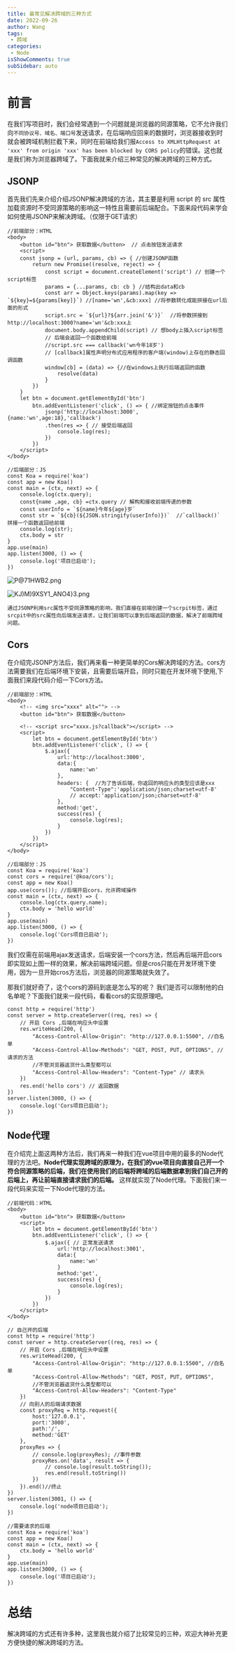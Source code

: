 ```yaml
---
title: 最常见解决跨域的三种方式 
date: 2022-09-26
author: Wang
tags:
 - 跨域
categories: 
 - Node
isShowComments: true  
subSidebar: auto
---
```


# 前言
在我们写项目时，我们会经常遇到一个问题就是浏览器的同源策略，它不允许我们向`不同协议号、域名、端口号`发送请求，在后端响应回来的数据时，浏览器接收到时就会被跨域机制拦截下来，同时在前端给我们报`Access to XMLHttpRequest at 'xxx' from origin 'xxx' has been blocked by CORS policy`的错误。这也就是我们称为浏览器跨域了。下面我就来介绍三种常见的解决跨域的三种方式。
## JSONP
首先我们先来介绍介绍JSONP解决跨域的方法，其主要是利用 script 的 src 属性加载资源时不受同源策略的影响这一特性且需要前后端配合。下面来段代码来学会如何使用JSONP来解决跨域。（仅限于GET请求）
```
//前端部分：HTML
<body>  
    <button id="btn"> 获取数据</button>  // 点击按钮发送请求
    <script>
    const jsonp = (url, params, cb) => { //创建JSONP函数
        return new Promise((resolve, reject) => {
            const script = document.createElement('script') // 创建一个script标签 
            params = {...params, cb: cb } //结构出data和cb
            const arr = Object.keys(params).map(key => `${key}=${params[key]}`) //[name='wn',&cb:xxx] //将参数转化成能拼接在url后面的形式
            script.src = `${url}?${arr.join('&')}`  //将参数拼接到http://localhost:3000?name='wn'&cb:xxx上
            document.body.appendChild(script) // 想body上插入script标签
            // 后端会返回一个函数给前端
            //script.src === callback('wn今年18岁')
            // [callback]属性声明分布式应用程序的客户端(window)上存在的静态回调函数
            window[cb] = (data) => {//在windows上执行后端返回的函数
                resolve(data)
            }
        })
    }
    let btn = document.getElementById('btn')
        btn.addEventListener('click', () => { //绑定按钮的点击事件
            jsonp('http://localhost:3000',{name:'wn',age:18},'callback')
            .then(res => { // 接受后端返回
                console.log(res);
            })
        })
    </script>
</body>
```
```
//后端部分：JS
const Koa = require('koa') 
const app = new Koa()
const main = (ctx, next) => {
    console.log(ctx.query);
    const{name ,age, cb} =ctx.query // 解构和接收前端传递的参数
    const userInfo = `${name}今年${age}岁`
    const str = `${cb}(${JSON.stringify(userInfo)})`  //`callback()` 拼接一个函数返回给前端
    console.log(str);
    ctx.body = str
}
app.use(main)
app.listen(3000, () => {
    console.log('项目已启动');
})
```

![P@71HWB2.png](https://p9-juejin.byteimg.com/tos-cn-i-k3u1fbpfcp/56c5668e32ec46aa9e270932bb9a1ffd~tplv-k3u1fbpfcp-watermark.image?)

![KJ)M)9XSY1_ANO4}3.png](https://p1-juejin.byteimg.com/tos-cn-i-k3u1fbpfcp/e65d19ee0c294d77ba694571e732a784~tplv-k3u1fbpfcp-watermark.image?)


`通过JSONP利用src属性不受同源策略的影响，我们直接在前端创建一个scrpit标签，通过srcpit中的src属性向后端发送请求，让我们前端可以拿到后端返回的数据，解决了前端跨域问题。`


## Cors

在介绍完JSONP方法后，我们再来看一种更简单的Cors解决跨域的方法。cors方法需要我们在后端环境下安装，且需要后端开启，同时只能在开发环境下使用,下面我们来段代码介绍一下Cors方法。
```
//前端部分：HTML
<body>  
    <!-- <img src="xxxx" alt=""> -->
    <button id="btn"> 获取数据</button>

    <!-- <script src="xxxx.js?callback"></script> -->
    <script>
        let btn = document.getElementById('btn')
        btn.addEventListener('click', () => {
            $.ajax({
                url:'http://localhost:3000',
                data:{
                    name:'wn'
                },
                headers: {  //为了告诉后端，你返回的响应头的类型应该是xxx
                    "Content-Type":'application/json;charset=utf-8'
                    // accept:'application/json;charset=utf-8'
                },
                method:'get',
                success(res) {
                    console.log(res);
                }
            })
        })
    </script>
</body>

```

```
//后端部分：JS
const Koa = require('koa')
const cors = require('@koa/cors');
const app = new Koa()
app.use(cors()); //后端开启cors，允许跨域操作
const main = (ctx, next) => {
    console.log(ctx.query.name);
    ctx.body = 'hello world'
}
app.use(main)
app.listen(3000, () => {
    console.log('Cors项目已启动');
})

```
我们仅需在前端用ajax发送请求，后端安装一个cors方法，然后再后端开启cors即实现如上图一样的效果，解决前端跨域问题。但是cros只能在开发环境下使用，因为一旦开始cros方法后，浏览器的同源策略就失效了。

那我们就好奇了，这个cors的源码到底是怎么写的呢？ 我们是否可以限制他的白名单呢？下面我们就来一段代码，看看cors的实现原理吧。
```
const http = require('http')
const server = http.createServer((req, res) => {
    // 开启 Cors ,后端在响应头中设置
    res.writeHead(200, {
        "Access-Control-Allow-Origin": "http://127.0.0.1:5500", //白名单
        "Access-Control-Allow-Methods": "GET, POST, PUT, OPTIONS", //请求的方法
        //不管浏览器返货什么类型都可以
        "Access-Control-Allow-Headers": "Content-Type" // 请求头
    })
    res.end('hello cors') // 返回数据
})
server.listen(3000, () => { 
    console.log('Cors项目已启动');
})
```
## Node代理

在介绍完上面这两种方法后，我们再来一种我们在vue项目中用的最多的Node代理的方法吧。**Node代理实现跨域的原理为，在我们的vue项目向直接自己开一个符合同源策略的后端，我们在使用我们的后端将跨域的后端数据拿到我们自己开的后端上，再让前端直接请求我们的后端。** 这样就实现了Node代理。下面我们来一段代码来实现一下Node代理的方法。
```
//前端代码：HTML
<body>  
    <button id="btn"> 获取数据</button> 
    <script>
        let btn = document.getElementById('btn')
        btn.addEventListener('click', () => { 
            $.ajax({ // 正常发送请求
                url:'http://localhost:3001',
                data:{
                    name:'wn'
                }
                method:'get',
                success(res) {
                    console.log(res);
                }
            })
        })
    </script>
</body>
```
```
// 自己开的后端
const http = require('http')
const server = http.createServer((req, res) => {
    // 开启 Cors ,后端在响应头中设置
    res.writeHead(200, {
        "Access-Control-Allow-Origin": "http://127.0.0.1:5500", //白名单
        "Access-Control-Allow-Methods": "GET, POST, PUT, OPTIONS",
        //不管浏览器返货什么类型都可以
        "Access-Control-Allow-Headers": "Content-Type"
    })
    // 向别人的后端请求数据
    const proxyReq = http.request({
        host:'127.0.0.1',
        port:'3000',
        path:'/',
        method:'GET'
    }, 
    proxyRes => {
        // console.log(proxyRes); //事件参数
        proxyRes.on('data', result => {
            // console.log(result.toString());
            res.end(result.toString())
        })
    }).end()//终止
})
server.listen(3001, () => {
    console.log('node项目已启动');
})
```
```
//需要请求的后端
const Koa = require('koa')
const app = new Koa()
const main = (ctx, next) => {
    ctx.body = 'hello world'
}
app.use(main)
app.listen(3000, () => {
    console.log('项目已启动');
})
```
# 总结
解决跨域的方式还有许多种，这里我也就介绍了比较常见的三种，欢迎大神补充更方便快捷的解决跨域的方法。
